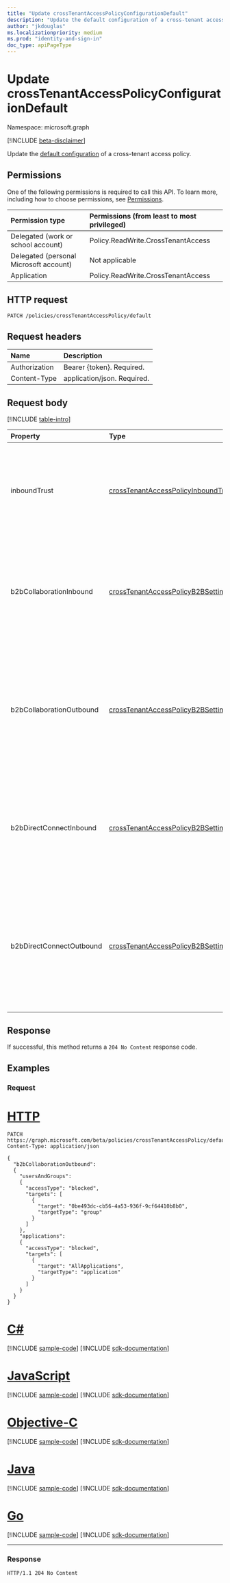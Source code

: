 ```yaml
---
title: "Update crossTenantAccessPolicyConfigurationDefault"
description: "Update the default configuration of a cross-tenant access policy."
author: "jkdouglas"
ms.localizationpriority: medium
ms.prod: "identity-and-sign-in"
doc_type: apiPageType
---
```


# Update crossTenantAccessPolicyConfigurationDefault

Namespace: microsoft.graph

[!INCLUDE [beta-disclaimer](../../includes/beta-disclaimer.md)]

Update the [default configuration](../resources/crosstenantaccesspolicyconfigurationdefault.md) of a cross-tenant access policy.

## Permissions

One of the following permissions is required to call this API. To learn more, including how to choose permissions, see [Permissions](/graph/permissions-reference).

|Permission type|Permissions (from least to most privileged)|
|:---|:---|
|Delegated (work or school account)|Policy.ReadWrite.CrossTenantAccess|
|Delegated (personal Microsoft account)|Not applicable|
|Application|Policy.ReadWrite.CrossTenantAccess|

## HTTP request

<!-- {
  "blockType": "ignored"
}
-->

``` http
PATCH /policies/crossTenantAccessPolicy/default
```

## Request headers

|Name|Description|
|:---|:---|
|Authorization|Bearer {token}. Required.|
|Content-Type|application/json. Required.|

## Request body

[!INCLUDE [table-intro](../../includes/update-property-table-intro.md)]

|Property|Type|Description|
|:---|:---|:---|
| inboundTrust | [crossTenantAccessPolicyInboundTrust](../resources/crosstenantaccesspolicyinboundtrust.md) | Determines the default configuration for trusting other Conditional Access claims from external Azure AD organizations. |
| b2bCollaborationInbound | [crossTenantAccessPolicyB2BSetting](../resources/crosstenantaccesspolicyb2bsetting.md) | Defines your default configuration for users from other organizations accessing your resources via Azure AD B2B collaboration. |
| b2bCollaborationOutbound | [crossTenantAccessPolicyB2BSetting](../resources/crosstenantaccesspolicyb2bsetting.md) | Defines your default configuration for users in your organization going outbound to access resources in another organization via Azure AD B2B collaboration. |
| b2bDirectConnectInbound | [crossTenantAccessPolicyB2BSetting](../resources/crosstenantaccesspolicyb2bsetting.md) | Defines your default configuration for users from other organizations accessing your resources via Azure AD B2B direct connect. |
| b2bDirectConnectOutbound | [crossTenantAccessPolicyB2BSetting](../resources/crosstenantaccesspolicyb2bsetting.md) | Defines your default configuration for users in your organization going outbound to access resources in another organization via Azure AD B2B direct connect. |

## Response

If successful, this method returns a `204 No Content` response code.

## Examples

### Request


# [HTTP](#tab/http)
<!-- {
  "blockType": "request",
  "name": "update_crosstenantaccesspolicyconfigurationdefault"
}
-->

``` http
PATCH https://graph.microsoft.com/beta/policies/crossTenantAccessPolicy/default
Content-Type: application/json

{
  "b2bCollaborationOutbound":
  {
    "usersAndGroups":
    {
      "accessType": "blocked",
      "targets": [
        {
          "target": "0be493dc-cb56-4a53-936f-9cf64410b8b0",
          "targetType": "group"
        }
      ]
    },
    "applications":
    {
      "accessType": "blocked",
      "targets": [
        {
          "target": "AllApplications",
          "targetType": "application"
        }
      ]
    }
  }
}
```
# [C#](#tab/csharp)
[!INCLUDE [sample-code](../includes/snippets/csharp/update-crosstenantaccesspolicyconfigurationdefault-csharp-snippets.md)]
[!INCLUDE [sdk-documentation](../includes/snippets/snippets-sdk-documentation-link.md)]

# [JavaScript](#tab/javascript)
[!INCLUDE [sample-code](../includes/snippets/javascript/update-crosstenantaccesspolicyconfigurationdefault-javascript-snippets.md)]
[!INCLUDE [sdk-documentation](../includes/snippets/snippets-sdk-documentation-link.md)]

# [Objective-C](#tab/objc)
[!INCLUDE [sample-code](../includes/snippets/objc/update-crosstenantaccesspolicyconfigurationdefault-objc-snippets.md)]
[!INCLUDE [sdk-documentation](../includes/snippets/snippets-sdk-documentation-link.md)]

# [Java](#tab/java)
[!INCLUDE [sample-code](../includes/snippets/java/update-crosstenantaccesspolicyconfigurationdefault-java-snippets.md)]
[!INCLUDE [sdk-documentation](../includes/snippets/snippets-sdk-documentation-link.md)]

# [Go](#tab/go)
[!INCLUDE [sample-code](../includes/snippets/go/update-crosstenantaccesspolicyconfigurationdefault-go-snippets.md)]
[!INCLUDE [sdk-documentation](../includes/snippets/snippets-sdk-documentation-link.md)]

---


### Response

<!-- {
  "blockType": "response",
  "truncated": true
}
-->

``` http
HTTP/1.1 204 No Content
```
